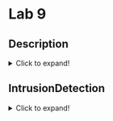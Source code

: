 # Lab 9
## Description
<details>
  <summary>Click to expand!</summary>
  
**Lab 9:** The purpose of Lab 9 is to familiarize oneself with YANG and PlantUML.
![image](https://user-images.githubusercontent.com/43688127/167757657-29690f99-41ea-414c-a3ba-a0b69b606efb.png)
  
[YANG](https://en.wikipedia.org/wiki/YANG) <br>
[PlantUML](https://en.wikipedia.org/wiki/PlantUML)
</details>

## IntrusionDetection
<details>
  <summary>Click to expand!</summary>
  
**Final PNG**  <br>
![intrusiondetection](https://user-images.githubusercontent.com/43688127/167761213-144a1803-f319-4ef6-a0f1-09880f355541.png) <br>
  <br>

</details>

</details>
